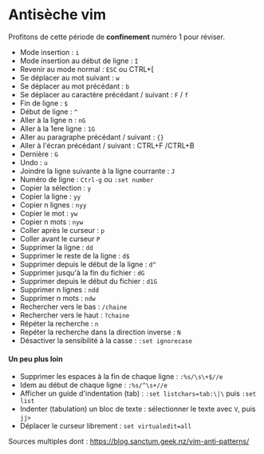 # Antisèche vim

Profitons de cette période de **confinement** numéro 1 pour réviser.

- Mode insertion : `i`
- Mode insertion au début de ligne : `I`
- Revenir au mode normal : `ESC` ou CTRL+[
- Se déplacer au mot suivant : `w`
- Se déplacer au mot précédant : `b`
- Se déplacer au caractère précédant / suivant : `F` / `f`
- Fin de ligne : `$`
- Début de ligne : `^`
- Aller à la ligne n : `nG`
- Aller à la 1ere ligne : `1G`
- Aller au paragraphe précédant / suivant : `{}`
- Aller à l'écran précédant / suivant : CTRL+F /CTRL+B
- Dernière : `G`
- Undo : `u`
- Joindre la ligne suivante à la ligne courrante : `J`
- Numéro de ligne : `Ctrl-g` ou `:set number`
- Copier la sélection : `y`
- Copier la ligne : `yy`
- Copier n lignes : `nyy`
- Copier le mot : `yw`
- Copier n mots : `nyw`
- Coller après le curseur : `p`
- Coller avant le curseur `P`
- Supprimer la ligne : `dd`
- Supprimer le reste de la ligne : `d$`
- Supprimer depuis le début de la ligne : `d^`
- Supprimer jusqu'à la fin du fichier : `dG`
- Supprimer depuis le début du fichier : `d1G`
- Supprimer n lignes : `ndd`
- Supprimer n mots : `ndw`
- Rechercher vers le bas : `/chaine`
- Rechercher vers le haut : `?chaine`
- Répéter la recherche : `n`
- Repéter la recherche dans la direction inverse : `N`
- Désactiver la sensibilité à la casse : `:set ignorecase`

#### Un peu plus loin
- Supprimer les espaces à la fin de chaque ligne : `:%s/\s\+$//e`
- Idem au début de chaque ligne : `:%s/^\s+//e`
- Afficher un guide d'indentation (tab) : `:set listchars=tab:\|\` puis  `:set list`
- Indenter (tabulation) un bloc de texte : sélectionner le texte avec `V`, puis `jj>`
- Déplacer le curseur librement : `set virtualedit=all`

Sources multiples dont : https://blog.sanctum.geek.nz/vim-anti-patterns/
